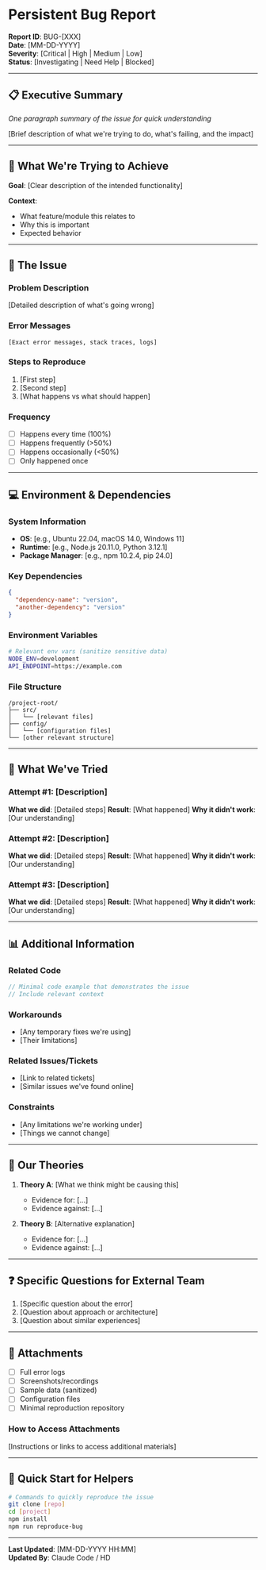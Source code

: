 # Persistent Bug Report

**Report ID**: BUG-[XXX]  
**Date**: [MM-DD-YYYY]  
**Severity**: [Critical | High | Medium | Low]  
**Status**: [Investigating | Need Help | Blocked]

---

## 📋 Executive Summary
*One paragraph summary of the issue for quick understanding*

[Brief description of what we're trying to do, what's failing, and the impact]

---

## 🎯 What We're Trying to Achieve
**Goal**: [Clear description of the intended functionality]

**Context**: 
- What feature/module this relates to
- Why this is important
- Expected behavior

---

## 🐛 The Issue

### Problem Description
[Detailed description of what's going wrong]

### Error Messages
```
[Exact error messages, stack traces, logs]
```

### Steps to Reproduce
1. [First step]
2. [Second step]
3. [What happens vs what should happen]

### Frequency
- [ ] Happens every time (100%)
- [ ] Happens frequently (>50%)
- [ ] Happens occasionally (<50%)
- [ ] Only happened once

---

## 💻 Environment & Dependencies

### System Information
- **OS**: [e.g., Ubuntu 22.04, macOS 14.0, Windows 11]
- **Runtime**: [e.g., Node.js 20.11.0, Python 3.12.1]
- **Package Manager**: [e.g., npm 10.2.4, pip 24.0]

### Key Dependencies
```json
{
  "dependency-name": "version",
  "another-dependency": "version"
}
```

### Environment Variables
```bash
# Relevant env vars (sanitize sensitive data)
NODE_ENV=development
API_ENDPOINT=https://example.com
```

### File Structure
```
/project-root/
├── src/
│   └── [relevant files]
├── config/
│   └── [configuration files]
└── [other relevant structure]
```

---

## 🔧 What We've Tried

### Attempt #1: [Description]
**What we did**: [Detailed steps]
**Result**: [What happened]
**Why it didn't work**: [Our understanding]

### Attempt #2: [Description]
**What we did**: [Detailed steps]
**Result**: [What happened]
**Why it didn't work**: [Our understanding]

### Attempt #3: [Description]
**What we did**: [Detailed steps]
**Result**: [What happened]
**Why it didn't work**: [Our understanding]

---

## 📊 Additional Information

### Related Code
```javascript
// Minimal code example that demonstrates the issue
// Include relevant context
```

### Workarounds
- [Any temporary fixes we're using]
- [Their limitations]

### Related Issues/Tickets
- [Link to related tickets]
- [Similar issues we've found online]

### Constraints
- [Any limitations we're working under]
- [Things we cannot change]

---

## 🤔 Our Theories
1. **Theory A**: [What we think might be causing this]
   - Evidence for: [...]
   - Evidence against: [...]

2. **Theory B**: [Alternative explanation]
   - Evidence for: [...]
   - Evidence against: [...]

---

## ❓ Specific Questions for External Team
1. [Specific question about the error]
2. [Question about approach or architecture]
3. [Question about similar experiences]

---

## 📎 Attachments
- [ ] Full error logs
- [ ] Screenshots/recordings
- [ ] Sample data (sanitized)
- [ ] Configuration files
- [ ] Minimal reproduction repository

### How to Access Attachments
[Instructions or links to access additional materials]

---

## 🚀 Quick Start for Helpers
```bash
# Commands to quickly reproduce the issue
git clone [repo]
cd [project]
npm install
npm run reproduce-bug
```

---

**Last Updated**: [MM-DD-YYYY HH:MM]  
**Updated By**: Claude Code / HD
